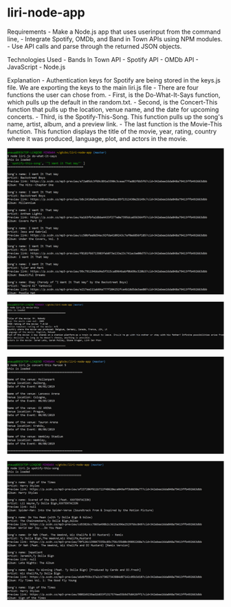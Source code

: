 # liri-node-app

Requirements
    - Make a Node.js app that uses userinput from the command line,
    - Integrate Spotify, OMDb, and Band in Town APIs using NPM modules.
    - Use API calls and parse through the returned JSON objects.

Technologies Used
    - Bands In Town API 
    - Spotify API
    - OMDb API
    - JavaScript
    - Node.js

Explanation
    - Authentication keys for Spotify are being stored in the keys.js file. We are exporting the keys to the main liri.js file
    - There are four functions the user can chose from. 
    - First, is the Do-What-It-Says function, which pulls up the default in the random.txt. 
    - Second, is the Concert-This function that pulls up the location, venue name, and the date for upcoming concerts. 
    - Third, is the Spotify-This-Song. This function pulls up the song's name, artist, album, and a preview link. 
    - The last function is the Movie-This function. This function displays the title of the movie, year, rating, country where it was produced, language, plot, and actors in the movie.

![dowhatitsays](/images\Do-What-It-Says.png?raw=true "Optional Title")

![moviethis](/images\Movie-This.jpg?raw=true "Optional Title")

![concertthis](/images\Concert-This.jpg?raw=true "Optional Title")

![spotifythissong](/images\Spotify-This-Song.jpg?raw=true "Optional Title")




    